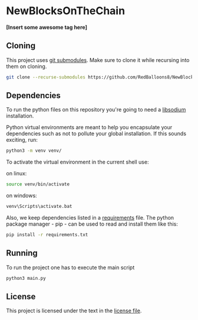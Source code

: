 # NewBlocksOnTheChain

**[Insert some awesome tag here]**

## Cloning

This project uses [git submodules](https://www.git-scm.com/book/en/v2/Git-Tools-Submodules). Make sure to clone it while recursing into them on cloning.

```sh
git clone --recurse-submodules https://github.com/RedBalloons8/NewBlocksOnTheChain
```

## Dependencies

To run the python files on this repository you're going to need a
[libsodium](https://libsodium.gitbook.io/doc/installation/) installation.

Python virtual environments are meant to help you encapsulate your dependencies
such as not to pollute your global installation. If this sounds exciting, run:

```sh
python3 -m venv venv/
```

To activate the virtual environment in the current shell use:

on linux:
```sh
source venv/bin/activate
```

on windows:
```cmd
venv\Scripts\activate.bat
```

Also, we keep dependencies listed in a [requirements](requirements.txt) file.
The python package manager - pip - can be used to read and install them like
this:

```sh
pip install -r requirements.txt
```

## Running

To run the project one has to execute the main script

```sh
python3 main.py
```

## License

This project is licensed under the text in the [license file](license.txt).
